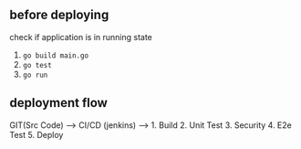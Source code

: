 ## before deploying
check if application is in running state
1. `go build main.go`
2. `go test`
3. `go run`

## deployment flow
GIT(Src Code) --> CI/CD (jenkins) --> 1. Build 
                                      2. Unit Test
                                      3. Security
                                      4. E2e Test
                                      5. Deploy

## 